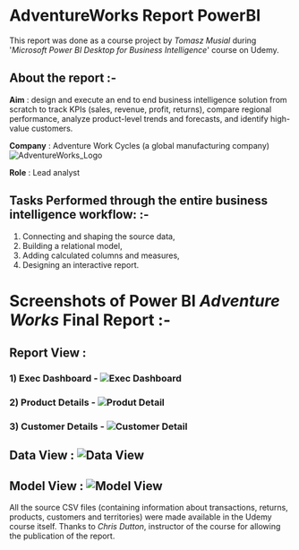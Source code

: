 # AdventureWorks Report PowerBI

This report was done as a course project by *Tomasz Musial* during '*Microsoft Power BI Desktop for Business Intelligence*' course on Udemy.

## About the report :-

**Aim** : design and execute an end to end business intelligence solution from scratch to track KPIs (sales, revenue, profit, returns), compare regional 
performance, analyze product-level trends and forecasts, and identify high-value customers.

**Company** : Adventure Work Cycles (a global manufacturing company) ![AdventureWorks_Logo](https://github.com/Tom-Mus/Power-BI-Projects/assets/124078931/5610559c-def4-4140-b950-a4d870fcc226)

**Role** : Lead analyst

## Tasks Performed through the entire business intelligence workflow: :-

1) Connecting and shaping the source data, 
2) Building a relational model, 
3) Adding calculated columns and measures, 
4) Designing an interactive report.

# Screenshots of Power BI *Adventure Works* Final Report :-

## Report View : 
### 1) Exec Dashboard - ![Exec Dashboard](https://github.com/Tom-Mus/Power-BI-Projects/assets/124078931/50ffea5a-35ab-4935-aebe-730f83219476)
### 2) Product Details - ![Produt Detail](https://github.com/Tom-Mus/Power-BI-Projects/assets/124078931/76145db8-8874-4952-8300-7a07651f3643)
### 3) Customer Details - ![Customer Detail](https://github.com/Tom-Mus/Power-BI-Projects/assets/124078931/3c64ebdd-e417-4502-bfce-532d8b632061)
## Data View : ![Data View](https://github.com/Tom-Mus/Power-BI-Projects/assets/124078931/df6cbff4-842c-4dd6-a8ec-594ec9f3a527)
## Model View : ![Model View](https://github.com/Tom-Mus/Power-BI-Projects/assets/124078931/59a354a0-e6cb-4b25-a2c9-43df4830dbd8)

All the source CSV files (containing information about transactions, returns, products, customers and territories) were made available in the Udemy course itself. Thanks to *Chris Dutton*, instructor of the course for allowing the publication of the report.
